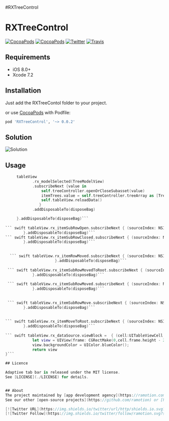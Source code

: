 #RXTreeControl

# RXTreeControl
[![CocoaPods](https://img.shields.io/cocoapods/p/RXTreeControl.svg)](https://cocoapods.org/pods/RXTreeControl)
[![CocoaPods](https://img.shields.io/cocoapods/v/RXTreeControl.svg)](http://cocoapods.org/pods/RXTreeControl)
[![Twitter](https://img.shields.io/badge/Twitter-@Ramotion-blue.svg?style=flat)](http://twitter.com/Ramotion)
[![Travis](https://img.shields.io/travis/Ramotion/tree-view.svg)](https://travis-ci.org/Ramotion/tree-view)


## Requirements

- iOS 8.0+
- Xcode 7.2

## Installation

Just add the RXTreeContol folder to your project.

or use [CocoaPods](https://cocoapods.org) with Podfile:
``` ruby
pod 'RXTreeControl', '~> 0.0.2'
```
    

## Solution
![Solution](/Tutorial-resources/Solution.png)
## Usage

``` swift
     tableView
            .rx_modelSelected(TreeModelView)
            .subscribeNext {value in
                self.treeController.openOrCloseSubasset(value)
                itemTrees.value = self.treeController.treeArray as [TreeModelView]
                self.tableView.reloadData()
               }
            .addDisposableTo(disposeBag)
``` 

``` swift tableView.rx_itemMoved.subscribeNext { (sourceIndex: NSIndexPath, destinationIndex: NSIndexPath) -> Void in
     }.addDisposableTo(disposeBag)```
     
``` swift tableView.rx_itemSubRowOpen.subscribeNext { (sourceIndex: NSIndexPath) -> Void in  
        }.addDisposableTo(disposeBag)```     
``` swift tableView.rx_itemSubRowClosed.subscribeNext { (sourceIndex: NSIndexPath) -> Void in
        }.addDisposableTo(disposeBag)```
        
        
  ``` swift tableView.rx_itemRowMoved.subscribeNext { (sourceIndex: NSIndexPath, destinationIndex: NSIndexPath) -> Void in
                      }.addDisposableTo(disposeBag)```
 
 ``` swift tableView.rx_itemSubRowMovedToRoot.subscribeNext { (sourceIndex: NSIndexPath, destinationIndex: NSIndexPath) -> Void in
            }.addDisposableTo(disposeBag)```
        
 ``` swift tableView.rx_itemSubRowMoved.subscribeNext { (sourceIndex: NSIndexPath, destinationIndex: NSIndexPath) -> Void in
            }.addDisposableTo(disposeBag)```
        
        
 ``` swift tableView.rx_itemSubRowMove.subscribeNext { (sourceIndex: NSIndexPath, destinationIndex: NSIndexPath) -> Void in
        }.addDisposableTo(disposeBag)```
 
 
``` swift tableView.rx_itemMoveToRoot.subscribeNext { (sourceIndex: NSIndexPath, destinationIndex: NSIndexPath) -> Void in  
        }.addDisposableTo(disposeBag)```
        
``` swift tableView.rx_dataSource.viewBlock =  { (cell:UITableViewCell, destinationIndex: NSIndexPath) -> UIView in
            let view = UIView(frame: CGRectMake(0,cell.frame.height - 2 ,self.tableView.frame.width,2))
            view.backgroundColor = UIColor.blueColor();
            return view
}```

## Licence

Adaptive tab bar is released under the MIT license.
See [LICENSE](./LICENSE) for details.


## About
The project maintained by [app development agency](https://ramotion.com?utm_source=gthb&utm_medium=special&utm_campaign=foolding-cell) [Ramotion Inc.](https://ramotion.com?utm_source=gthb&utm_medium=special&utm_campaign=foolding-cell)
See our other [open-source projects](https://github.com/ramotion) or [hire](https://ramotion.com?utm_source=gthb&utm_medium=special&utm_campaign=foolding-cell) us to design, develop, and grow your product.

[![Twitter URL](https://img.shields.io/twitter/url/http/shields.io.svg?style=social)](https://twitter.com/intent/tweet?text=https://github.com/ramotion/foolding-cell)
[![Twitter Follow](https://img.shields.io/twitter/follow/ramotion.svg?style=social)](https://twitter.com/ramotion)

